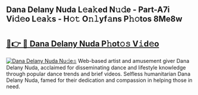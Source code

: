 ## Dana Delany Nuda L𝚎a𝚔ed N𝚞𝚍e - Part-A7i Vi𝚍𝚎o L𝚎a𝚔s - H𝚘𝚝 O𝚗𝚕yf𝚊ns P𝚑𝚘tos 8Me8w

# <h2><a href="http://kf3h33l.oniu.top/?m=Dana+Delany+Nuda">🔗👉 🔴 Dana Delany Nuda P𝚑ot𝚘𝚜 V𝚒d𝚎o</a></h2>

[![Dana Delany Nuda Nu𝚍e𝚜](https://i.imgur.com/0qMVB7G.gif)](http://kf3h33l.oniu.top/?m=Dana+Delany+Nuda)
Web-based artist and amusement giver Dana Delany Nuda, acclaimed for disseminating dance and lifestyle knowledge through popular dance trends and brief videos. Selfless humanitarian Dana Delany Nuda, famed for their dedication and compassion in helping those in need.  
